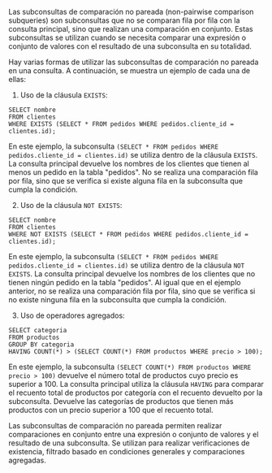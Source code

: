 Las subconsultas de comparación no pareada (non-pairwise comparison subqueries) son subconsultas que no se comparan fila por fila con la consulta principal, sino que realizan una comparación en conjunto. Estas subconsultas se utilizan cuando se necesita comparar una expresión o conjunto de valores con el resultado de una subconsulta en su totalidad.

Hay varias formas de utilizar las subconsultas de comparación no pareada en una consulta. A continuación, se muestra un ejemplo de cada una de ellas:

1. Uso de la cláusula `EXISTS`:

```
SELECT nombre
FROM clientes
WHERE EXISTS (SELECT * FROM pedidos WHERE pedidos.cliente_id = clientes.id);
```

En este ejemplo, la subconsulta `(SELECT * FROM pedidos WHERE pedidos.cliente_id = clientes.id)` se utiliza dentro de la cláusula `EXISTS`. La consulta principal devuelve los nombres de los clientes que tienen al menos un pedido en la tabla "pedidos". No se realiza una comparación fila por fila, sino que se verifica si existe alguna fila en la subconsulta que cumpla la condición.

2. Uso de la cláusula `NOT EXISTS`:

```
SELECT nombre
FROM clientes
WHERE NOT EXISTS (SELECT * FROM pedidos WHERE pedidos.cliente_id = clientes.id);
```

En este ejemplo, la subconsulta `(SELECT * FROM pedidos WHERE pedidos.cliente_id = clientes.id)` se utiliza dentro de la cláusula `NOT EXISTS`. La consulta principal devuelve los nombres de los clientes que no tienen ningún pedido en la tabla "pedidos". Al igual que en el ejemplo anterior, no se realiza una comparación fila por fila, sino que se verifica si no existe ninguna fila en la subconsulta que cumpla la condición.

3. Uso de operadores agregados:

```
SELECT categoria
FROM productos
GROUP BY categoria
HAVING COUNT(*) > (SELECT COUNT(*) FROM productos WHERE precio > 100);
```

En este ejemplo, la subconsulta `(SELECT COUNT(*) FROM productos WHERE precio > 100)` devuelve el número total de productos cuyo precio es superior a 100. La consulta principal utiliza la cláusula `HAVING` para comparar el recuento total de productos por categoría con el recuento devuelto por la subconsulta. Devuelve las categorías de productos que tienen más productos con un precio superior a 100 que el recuento total.

Las subconsultas de comparación no pareada permiten realizar comparaciones en conjunto entre una expresión o conjunto de valores y el resultado de una subconsulta. Se utilizan para realizar verificaciones de existencia, filtrado basado en condiciones generales y comparaciones agregadas.